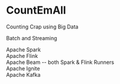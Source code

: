 # CountEmAll

Counting Crap using Big Data<p/>

Batch and Streaming<p/>

Apache Spark<br/>
Apache Flink<br/>
Apache Beam		--	both Spark & Flink Runners<br/>
Apache Ignite<br/>
Apache Kafka<br/>

